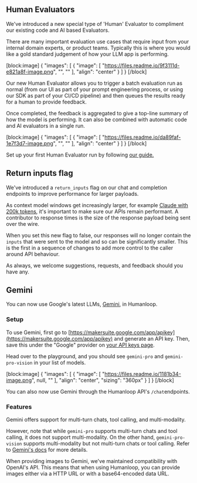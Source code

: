 ## Human Evaluators

We've introduced a new special type of 'Human' Evaluator to compliment our existing code and AI based Evaluators.

There are many important evaluation use cases that require input from your internal domain experts, or product teams. Typically this is where you would like a gold standard judgement of how your LLM app is performing. 

[block:image]
{
  "images": [
    {
      "image": [
        "https://files.readme.io/9f3111d-e821a8f-image.png",
        "",
        ""
      ],
      "align": "center"
    }
  ]
}
[/block]


Our new Human Evaluator allows you to trigger a batch evaluation run as normal (from our UI as part of your prompt engineering process, or using our SDK as part of your CI/CD pipeline) and then queues the results ready for a human to provide feedback.  

Once completed, the feedback is aggregated to give a top-line summary of how the model is performing. It can also be combined with automatic code and AI evaluators in a single run. 

[block:image]
{
  "images": [
    {
      "image": [
        "https://files.readme.io/da89faf-1e7f3d7-image.png",
        "",
        ""
      ],
      "align": "center"
    }
  ]
}
[/block]


Set up your first Human Evaluator run by following [our guide.](https://docs.humanloop.com/docs/evaluating-with-human-feedback)

## Return inputs flag

We've introduced a `return_inputs` flag on our chat and completion endpoints to improve performance for larger payloads. 

As context model windows get increasingly larger, for example [Claude with 200k tokens](https://www.anthropic.com/index/claude-2-1),  it's important to make sure our APIs remain performant. A contributor to response times is the size of the response payload being sent over the wire.

When you set this new flag to false,  our responses will no longer contain the `inputs` that were sent to the model and so can be significantly smaller. This is the first in a sequence of changes to add more control to the caller around API behaviour.

As always, we welcome suggestions, requests, and feedback should you have any.

## Gemini

You can now use Google's latest LLMs, [Gemini](https://blog.google/technology/ai/google-gemini-ai/), in Humanloop.

### Setup

To use Gemini, first go to [https://makersuite.google.com/app/apikey](https://makersuite.google.com/app/apikey) and generate an API key. Then, save this under the "Google" provider on [your API keys page](http://app.humanloop.com/account/api-keys). 

Head over to the playground, and you should see `gemini-pro` and `gemini-pro-vision` in your list of models.

[block:image]
{
  "images": [
    {
      "image": [
        "https://files.readme.io/1181b34-image.png",
        null,
        ""
      ],
      "align": "center",
      "sizing": "360px"
    }
  ]
}
[/block]


You can also now use Gemini through the Humanloop API's `/chat`endpoints.

### Features

Gemini offers support for multi-turn chats, tool calling, and multi-modality. 

However, note that while `gemini-pro` supports multi-turn chats and tool calling, it does not support multi-modality. On the other hand, `gemini-pro-vision` supports multi-modality but not multi-turn chats or tool calling. Refer to [Gemini's docs](https://ai.google.dev/models/gemini) for more details.

When providing images to Gemini, we've maintained compatibility with OpenAI's API. This means that when using Humanloop, you can provide images either via a HTTP URL or with a base64-encoded data URL.
